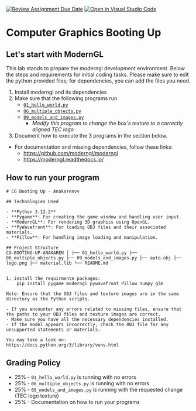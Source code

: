 [![Review Assignment Due Date](https://classroom.github.com/assets/deadline-readme-button-22041afd0340ce965d47ae6ef1cefeee28c7c493a6346c4f15d667ab976d596c.svg)](https://classroom.github.com/a/swKMSSMl)
[![Open in Visual Studio Code](https://classroom.github.com/assets/open-in-vscode-2e0aaae1b6195c2367325f4f02e2d04e9abb55f0b24a779b69b11b9e10269abc.svg)](https://classroom.github.com/online_ide?assignment_repo_id=16850826&assignment_repo_type=AssignmentRepo)
# Computer Graphics Booting Up

## Let's start with ModernGL

This lab stands to prepare the moderngl development environment. Below the steps and requirements for initial coding tasks. Please make sure to edit the python provided files; for dependencies, you can add the files you need.

1. Install moderngl and its dependencies
2. Make sure that the following programs run
    - [`01_hello_world.py`](./01_hello_world.py)
    - [`06_multiple_objects.py`](./06_multiple_objects.py)
    - [`09_models_and_images.py`](./09_models_and_images.py)
        - _Modify this program to change the box's texture to a correctly aligned TEC logo_
3. Document how to execute the 3 programs in the section below.

* For documentation and missing dependencies, follow these links:
    - https://github.com/moderngl/moderngl
    - https://moderngl.readthedocs.io/

## How to run your program

```
# CG Booting Up - Anakarenvv

## Technologies Used

- **Python 3.12.2**
- **Pygame**: For creating the game window and handling user input.
- **ModernGL**: For rendering 3D graphics using OpenGL.
- **PyWavefront**: For loading OBJ files and their associated materials.
- **Pillow**: For handling image loading and manipulation.

## Project Structure
CG-BOOTING-UP-ANAKAREN │ ├── 01_hello_world.py ├── 06_multiple_objects.py ├── 09_models_and_images.py ├── auto.obj ├── logo.png ├── material.lib └── README.md


1. install the requirmente packages:
    pip install pygame moderngl pywavefront Pillow numpy glm

Note: Ensure that the OBJ files and texture images are in the same directory as the Python scripts.

- If you encounter any errors related to missing files, ensure that the paths to your OBJ files and texture images are correct.
- Make sure you have all the necessary dependencies installed.
- If the model appears incorrectly, check the OBJ file for any unsupported statements or materials.

You may take a look on:
https://docs.python.org/3/library/venv.html
```

## Grading Policy

- 25% - `01_hello_world.py` is running with no errors
- 25% - `06_multiple_objects.py` is running with no errors
- 25% - `09_models_and_images.py` is running with the requested change (TEC logo texture)
- 25% - Documentation on how to run your programs
